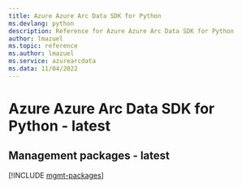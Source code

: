```yaml
---
title: Azure Azure Arc Data SDK for Python
ms.devlang: python
description: Reference for Azure Azure Arc Data SDK for Python
author: lmazuel
ms.topic: reference
ms.author: lmazuel
ms.service: azurearcdata
ms.data: 11/04/2022
---
```

# Azure Azure Arc Data SDK for Python - latest

## Management packages - latest
[!INCLUDE [mgmt-packages](azure-arc-data-mgmt-index.md)]